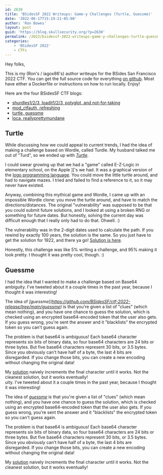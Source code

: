 ```yaml
---
id: 2630
title: 'BSidesSF 2022 Writeups: Game-y Challenges (Turtle, Guessme)'
date: '2022-06-17T15:19:21-05:00'
author: 'Ron Bowes'
layout: post
guid: 'https://blog.skullsecurity.org/?p=2630'
permalink: /2022/bsidessf-2022-writeups-game-y-challenges-turtle-guessme
categories:
    - 'BSidesSF 2022'
    - CTFs
---
```


Hey folks,

This is my (Ron's / iagox86's) author writeups for the BSides San Francisco 2022 CTF. You can get the full source code for everything [on github](https://github.com/bsidessf/ctf-2022-release). Most have either a Dockerfile or instructions on how to run locally. Enjoy!

Here are the four BSidesSF CTF blogs:

- [shurdles1/2/3, loadit1/2/3, polyglot, and not-for-taking](https://blog.skullsecurity.org/2022/bsidessf-2022-writeups-tutorial-challenges-shurdles-loadit-polyglot-nft)
- [mod\_ctfauth, refreshing](https://blog.skullsecurity.org/2022/bsidessf-2022-writeups-apache-challenges-mod_ctfauth-refresh)
- [turtle, guessme](https://blog.skullsecurity.org/2022/bsidessf-2022-writeups-game-y-challenges-turtle-guessme)
- [loca, reallyprettymundane](https://blog.skullsecurity.org/2022/bsidessf-2022-writeups-miscellaneous-challenges-loca-reallyprettymundane)

## Turtle

While discussing how we could appeal to current trends, I had the idea of making a challenge based on Wordle, called Turdle. My husband talked me out of "Turd", so we ended up with *[Turtle](https://github.com/BSidesSF/ctf-2022-release/tree/main/turtle)*.

I could swear growing up that we had a "game" called E-Z-Logic in elementary school, on the Apple \]\['s we had. It was a graphical version of the [logo programming language](https://en.wikipedia.org/wiki/Logo_%28programming_language%29). You could move the little turtle around, and had to navigate mazes. I tried and failed to find a reference to it, so it may never have existed.

Anyway, combining this mythical game and Wordle, I came up with an impossible Wordle clone: you move the turtle around, and have to match the directions/distances. The original "vulnerability" was supposed to be that you could submit future solutions, and I looked at using a broken RNG or something for future dates. But honestly, solving the current day was difficult enough that I really only had to do that. Ohwell. :)

The vulnerability was in the 2-digit dates used to calculate the path. If you rewind by exactly 100 years, the solution is the same. So you just have to get the solution for 1922, and there ya go! [Solution is here](https://github.com/BSidesSF/ctf-2022-release/blob/main/turtle/solution/solve.rb).

Honestly, this challenge was like 5% writing a challenge, and 95% making it look pretty. I thought it was pretty cool, though. :)

## Guessme

I had the idea that I wanted to make a challenge based on Base64 ambiguity. I've tweeted about it a couple times in the past year, because I thought it was interesting!

The idea of *\[guessme\[(<https://github.com/BSidesSF/ctf-2022-release/tree/main/guessme>)* is that you're given a list of "clues" (which mean nothing), and you have one chance to guess the solution, which is checked using an encrypted base64-encoded token that the user also gets. If you guess wrong, you're sent the answer and it "blacklists" the encrypted token so you can't guess again.

The problem is that base64 is ambiguous! Each base64 character represents six bits of binary data, so four base64 characters are 24 bits or three bytes. But five base64 characters represent 30 bits, or 3.5 bytes. Since you obviously can't have half of a byte, the last 4 bits are disregarded. If you change those bits, you can create a new encoding without changing the original data!

My [solution](https://github.com/BSidesSF/ctf-2022-release/tree/main/guessme/solution) naively increments the final character until it works. Not the cleanest solution, but it works eventually!  
uity. I've tweeted about it a couple times in the past year, because I thought it was interesting!

The idea of [*guessme*](https://github.com/BSidesSF/ctf-2022-release/tree/main/guessme) is that you're given a list of "clues" (which mean nothing), and you have one chance to guess the solution, which is checked using an encrypted base64-encoded token that the user also gets. If you guess wrong, you're sent the answer and it "blacklists" the encrypted token so you can't guess again.

The problem is that base64 is ambiguous! Each base64 character represents six bits of binary data, so four base64 characters are 24 bits or three bytes. But five base64 characters represent 30 bits, or 3.5 bytes. Since you obviously can't have half of a byte, the last 4 bits are disregarded. If you change those bits, you can create a new encoding without changing the original data!

My [solution](https://github.com/BSidesSF/ctf-2022-release/tree/main/guessme/solution) naively increments the final character until it works. Not the cleanest solution, but it works eventually!